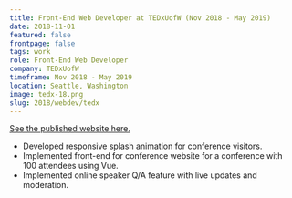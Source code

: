 ```yaml
---
title: Front-End Web Developer at TEDxUofW (Nov 2018 - May 2019)
date: 2018-11-01
featured: false
frontpage: false
tags: work
role: Front-End Web Developer
company: TEDxUofW
timeframe: Nov 2018 - May 2019
location: Seattle, Washington
image: tedx-18.png
slug: 2018/webdev/tedx
---
```

[See the published website here.](https://tedxuofw.com)

- Developed responsive splash animation for conference visitors.
- Implemented front-end for conference website for a conference with 100 attendees using Vue.
- Implemented online speaker Q/A feature with live updates and moderation.